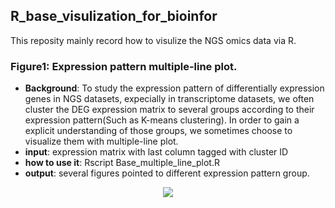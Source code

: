 ## R_base_visulization_for_bioinfor

This reposity mainly record how to visulize the NGS omics data via R. 

### Figure1: Expression pattern multiple-line plot. 

+ **Background**: To study the expression pattern of differentially expression genes in NGS datasets, expecially in transcriptome datasets, we often cluster the DEG expression matrix to several groups according to their expression pattern(Such as K-means clustering). In order to gain a explicit understanding of those groups, we sometimes choose to visualize them with multiple-line plot. 
+ **input**: expression matrix with last column tagged with cluster ID 
+ **how to use it**: Rscript Base_multiple_line_plot.R
+ **output**: several figures pointed to different expression pattern group. 

<div align=center><img src=https://github.com/wandering513/R_base_visulization_for_bioinfor/raw/master/images/1.multiple_line_plot.png/></div>
